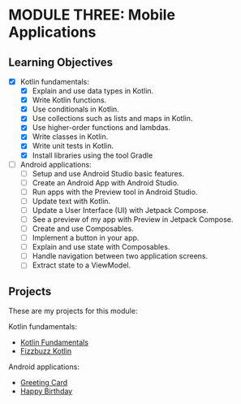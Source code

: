 # MODULE THREE: Mobile Applications

## Learning Objectives

- [x] Kotlin fundamentals:
  - [x] Explain and use data types in Kotlin.
  - [x] Write Kotlin functions.
  - [x] Use conditionals in Kotlin.
  - [x] Use collections such as lists and maps in Kotlin.
  - [x] Use higher-order functions and lambdas.
  - [x] Write classes in Kotlin.
  - [x] Write unit tests in Kotlin.
  - [x] Install libraries using the tool Gradle
- [ ] Android applications:
  - [ ] Setup and use Android Studio basic features.
  - [ ] Create an Android App with Android Studio.
  - [ ] Run apps with the Preview tool in Android Studio.
  - [ ] Update text with Kotlin.
  - [ ] Update a User Interface (UI) with Jetpack Compose.
  - [ ] See a preview of my app with Preview in Jetpack Compose.
  - [ ] Create and use Composables.
  - [ ] Implement a button in your app.
  - [ ] Explain and use state with Composables.
  - [ ] Handle navigation between two application screens.
  - [ ] Extract state to a ViewModel.

## Projects

These are my projects for this module: 

Kotlin fundamentals:
- [Kotlin Fundamentals](https://github.com/NatalieJClark/kotlin-fundamentals)
- [Fizzbuzz Kotlin](https://github.com/NatalieJClark/fizzbuzz-kotlin)

Android applications:
- [Greeting Card](https://github.com/NatalieJClark/greeting-card)
- [Happy Birthday](https://github.com/NatalieJClark/happy-birthday)
